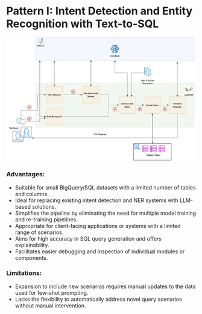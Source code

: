 # Pattern I: Intent Detection and Entity Recognition with Text-to-SQL

<img src="../img/001.webp">

### Advantages:
- Suitable for small BigQuery/SQL datasets with a limited number of tables and columns.
- Ideal for replacing existing intent detection and NER systems with LLM-based solutions.
- Simplifies the pipeline by eliminating the need for multiple model training and re-training pipelines.
- Appropriate for client-facing applications or systems with a limited range of scenarios.
- Aims for high accuracy in SQL query generation and offers explainability.
- Facilitates easier debugging and inspection of individual modules or components.

### Limitations:

- Expansion to include new scenarios requires manual updates to the data used for few-shot prompting.
- Lacks the flexibility to automatically address novel query scenarios without manual intervention.

